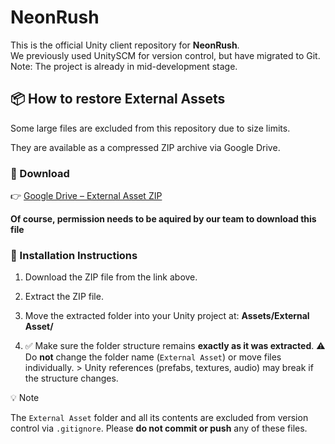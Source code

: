 # NeonRush

This is the official Unity client repository for **NeonRush**.  
We previously used UnitySCM for version control, but have migrated to Git.  
Note: The project is already in mid-development stage.



## 📦 How to restore External Assets

Some large files are excluded from this repository due to size limits.

They are available as a compressed ZIP archive via Google Drive.

### 🔗 Download

👉 [Google Drive – External Asset ZIP](https://drive.google.com/file/d/1ksPiVdGq1p2raVzW0y5ByHkP6ZlLGBdm/view?usp=sharing)

**Of course, permission needs to be aquired by our team to download this file**


### 📂 Installation Instructions

1. Download the ZIP file from the link above.
2. Extract the ZIP file.
3. Move the extracted folder into your Unity project at: **Assets/External Asset/**


4. ✅ Make sure the folder structure remains **exactly as it was extracted**.
   ⚠️ Do **not** change the folder name (`External Asset`) or move files individually. > Unity references (prefabs, textures, audio) may break if the structure changes.

💡 Note

The `External Asset` folder and all its contents are excluded from version control via `.gitignore`. Please **do not commit or push** any of these files.
